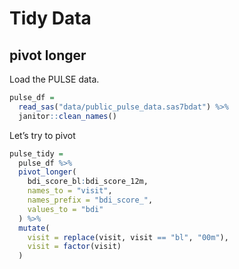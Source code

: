 Tidy Data
================

## pivot longer

Load the PULSE data.

``` r
pulse_df =
  read_sas("data/public_pulse_data.sas7bdat") %>%
  janitor::clean_names()
```

Let’s try to pivot

``` r
pulse_tidy = 
  pulse_df %>%
  pivot_longer(
    bdi_score_bl:bdi_score_12m,
    names_to = "visit", 
    names_prefix = "bdi_score_",
    values_to = "bdi"
  ) %>%
  mutate(
    visit = replace(visit, visit == "bl", "00m"),
    visit = factor(visit)
  )
```
